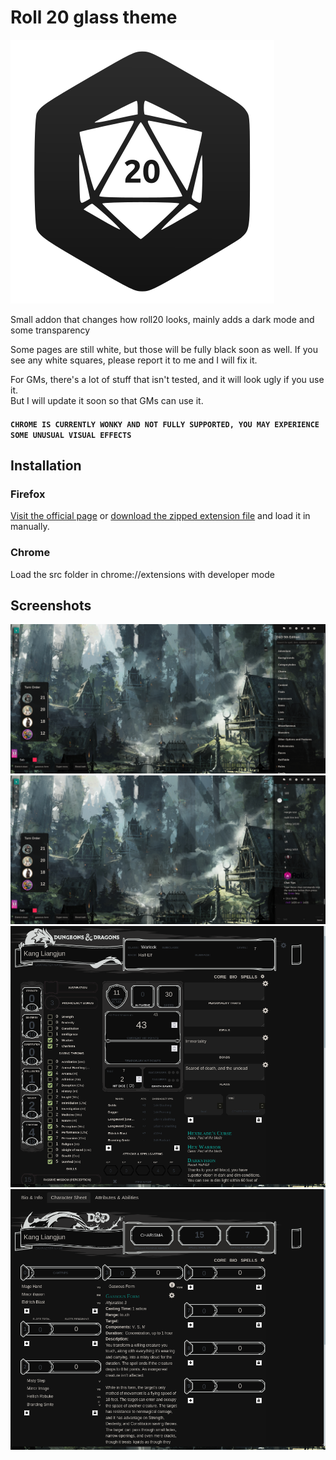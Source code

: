 # Roll 20 glass theme

![Icon](https://raw.githubusercontent.com/GreenTeaSeb/Roll20-glass/main/src/icon.svg "Icon")


Small addon that changes how roll20 looks, mainly adds a dark mode and some transparency  

Some pages are still white, but those will be fully black soon as well. If you see any white squares, please report it to me and I will fix it.  

For GMs, there's a lot of stuff that isn't tested, and it will look ugly if you use it.  
But I will update it soon so that GMs can use it.  

#### `CHROME IS CURRENTLY WONKY AND NOT FULLY SUPPORTED, YOU MAY EXPERIENCE SOME UNUSUAL VISUAL EFFECTS`

## Installation  

### Firefox  
[Visit the official page](https://addons.mozilla.org/en-US/firefox/addon/roll20-glass-theme/) or [download the zipped extension file](https://github.com/GreenTeaSeb/Roll20-glass/raw/main/web-ext-artifacts/roll20_glass_theme-1.2.2.zip) and load it in manually.

### Chrome 
Load the src folder in chrome://extensions with developer mode


## Screenshots
![Screenshot](https://raw.githubusercontent.com/GreenTeaSeb/Roll20-glass/main/screenshots/search.png "Main area")  
![Screenshot](https://raw.githubusercontent.com/GreenTeaSeb/Roll20-glass/main/screenshots/chat.png "Main area chat")  
![Screenshot](https://raw.githubusercontent.com/GreenTeaSeb/Roll20-glass/main/screenshots/character-sheet.png "Character sheet")  
![Screenshot](https://raw.githubusercontent.com/GreenTeaSeb/Roll20-glass/main/screenshots/spells.png "Spells")